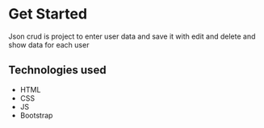 # Get Started
Json crud is project to enter user data and save it with edit and delete and show data for each user

## Technologies used 
- HTML
- CSS
- JS
- Bootstrap

